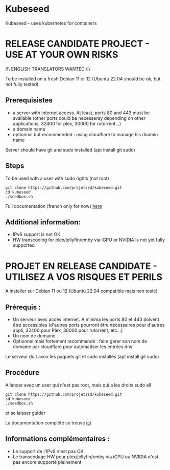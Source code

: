 # Kubeseed

Kubeseed - uses kubernetes for containers

# RELEASE CANDIDATE PROJECT - USE AT YOUR OWN RISKS

/!\ ENGLISH TRANSLATORS WANTED /!\ 

To be installed on a fresh Debian 11 or 12 (Ubuntu 22.04 should be ok, but not fully tested)

## Prerequisistes

* a server with internet access. At least, ports 80 and 443 must be available (other ports could be necesseray depending on other applications, 32400 for plex, 30000 for rutorrent...)
* a domain name
* optionnal but recommended : using cloudflare to manage his doamin name

Server should have git and sudo installed (apt install git sudo)

## Steps

To be used with a user with sudo rights (not root)

```
git clone https://github.com/projetssd/kubeseed.git
cd kubeseed
./seedbox.sh
```

Full documentation (french only for now) [here](https://projetssd.github.io/kubeseed/)

## Additional information:
- IPv6 support is not OK
- HW transcoding for plex/jellyfin/emby via iGPU or NVIDIA is not yet fully supported

# PROJET EN RELEASE CANDIDATE - UTILISEZ A VOS RISQUES ET PERILS

A installer sur Debian 11 ou 12 (Ubuntu 22.04 compatible mais non testé)

## Prérequis : 
* Un serveur avec accès internet. A minima les ports 80 et 443 doivent être accessibles (d'autres ports pourront être nécessaires pour d'autres appli, 32400 pour Plex, 30000 pour rutorrent, etc...)
* Un nom de domaine
* Optionnel mais fortement recommandé : faire gérer son nom de domaine par cloudflare pour automatiser les entrées dns

Le serveur doit avoir les paquets git et sudo installés (apt install git sudo)

## Procédure

A lancer avec un user qui n'est pas root, mais qui a les droits sudo all

```
git clone https://github.com/projetssd/kubeseed.git
cd kubeseed
./seedbox.sh
```

et se laisser guider

La documentation complète se trouve [ici](https://projetssd.github.io/kubeseed/)

## Informations complémentaires :
* Le support de l'IPv6 n'est pas OK
* Le transcodage HW pour plex/jellyfin/emby via iGPU ou NVIDIA n'est pas encore supporté pleinement




